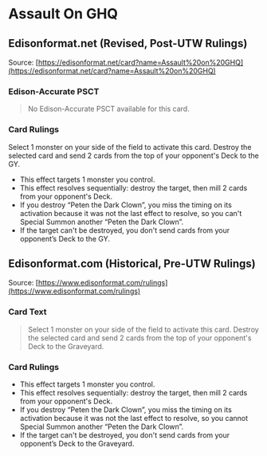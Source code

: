 # Assault On GHQ

## Edisonformat.net (Revised, Post-UTW Rulings)

Source: [https://edisonformat.net/card?name=Assault%20on%20GHQ](https://edisonformat.net/card?name=Assault%20on%20GHQ)

### Edison-Accurate PSCT

> No Edison-Accurate PSCT available for this card.

### Card Rulings

Select 1 monster on your side of the field to activate this card. Destroy the selected card and send 2 cards from the top of your opponent's Deck to the GY.
*   This effect targets 1 monster you control.
*   This effect resolves sequentially: destroy the target, then mill 2 cards from your opponent's Deck.
*   If you destroy “Peten the Dark Clown”, you miss the timing on its activation because it was not the last effect to resolve, so you can't Special Summon another “Peten the Dark Clown”.
*   If the target can't be destroyed, you don't send cards from your opponent’s Deck to the GY.


## Edisonformat.com (Historical, Pre-UTW Rulings)

Source: [https://www.edisonformat.com/rulings](https://www.edisonformat.com/rulings)

### Card Text

> Select 1 monster on your side of the field to activate this card. Destroy the selected card and send 2 cards from the top of your opponent's Deck to the Graveyard.

### Card Rulings

*   This effect targets 1 monster you control.
*   This effect resolves sequentially: destroy the target, then mill 2 cards from your opponent's Deck.
*   If you destroy “Peten the Dark Clown”, you miss the timing on its activation because it was not the last effect to resolve, so you cannot Special Summon another “Peten the Dark Clown”.
*   If the target can't be destroyed, you don't send cards from your opponent’s Deck to the Graveyard.


